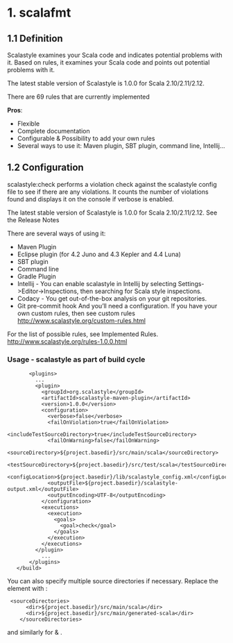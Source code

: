# 1. scalafmt

## 1.1 Definition

Scalastyle examines your Scala code and indicates potential problems with it.
Based on rules, it examines your Scala code and points out potential problems with it. 

The latest stable version of Scalastyle is 1.0.0 for Scala 2.10/2.11/2.12.

There are 69 rules that are currently implemented

__Pros__:

- Flexible
- Complete documentation
- Configurable & Possibility to add your own rules
- Several ways to use it: Maven plugin, SBT plugin, command line, Intellij...

## 1.2 Configuration

scalastyle:check performs a violation check against the scalastyle config file to see if there are any violations. It counts the number of violations found and displays it on the console if verbose is enabled.

The latest stable version of Scalastyle is 1.0.0 for Scala 2.10/2.11/2.12. See the Release Notes

There are several ways of using it:

- Maven Plugin
- Eclipse plugin (for 4.2 Juno and 4.3 Kepler and 4.4 Luna)
- SBT plugin
- Command line
- Gradle Plugin
- Intellij - You can enable scalastyle in Intellij by selecting Settings->Editor->Inspections, then searching for Scala style inspections.
- Codacy - You get out-of-the-box analysis on your git repositories.
- Git pre-commit hook
And you’ll need a configuration. If you have your own custom rules, then see custom rules http://www.scalastyle.org/custom-rules.html

For the list of possible rules, see Implemented Rules. http://www.scalastyle.org/rules-1.0.0.html

### Usage - scalastyle as part of build cycle

 ```<build>
        <plugins> 
          ...
          <plugin>
            <groupId>org.scalastyle</groupId>
            <artifactId>scalastyle-maven-plugin</artifactId>
            <version>1.0.0</version>
            <configuration>
              <verbose>false</verbose>
              <failOnViolation>true</failOnViolation>
              <includeTestSourceDirectory>true</includeTestSourceDirectory>
              <failOnWarning>false</failOnWarning>
              <sourceDirectory>${project.basedir}/src/main/scala</sourceDirectory>
              <testSourceDirectory>${project.basedir}/src/test/scala</testSourceDirectory>
              <configLocation>${project.basedir}/lib/scalastyle_config.xml</configLocation>
              <outputFile>${project.basedir}/scalastyle-output.xml</outputFile>
              <outputEncoding>UTF-8</outputEncoding>
            </configuration>
            <executions>
              <execution>
                <goals>
                  <goal>check</goal>
                </goals>
              </execution>
            </executions>
          </plugin>
            ...
        </plugins>
    </build>
  ```




You can also specify multiple source directories if necessary. Replace the <sourceDirectory> element with <sourceDirectories>:

```
 <sourceDirectories>
      <dir>${project.basedir}/src/main/scala</dir>
      <dir>${project.basedir}/src/main/generated-scala</dir>
    </sourceDirectories>
```

and similarly for <testSourceDirectory> & <testSourceDirectories>.

